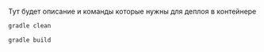 Тут будет описание и команды которые нужны для деплоя в контейнере
````bash
gradle clean
````

````bash
gradle build
````


